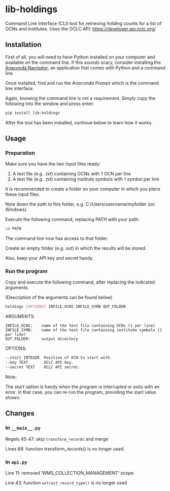 # lib-holdings

Command Line Interface (CLI) tool for retrieving holding counts for a list of OCNs and institutes.
Uses the OCLC API: https://developer.api.oclc.org/

## Installation

First of all, you will need to have Python installed on your computer and available on the command line.
If this sounds scary, consider installing the [Anaconda Navigator](https://www.anaconda.com/anaconda-navigator), an application that comes with Python and a command line.

Once installed, find and run the *Anaconda Prompt* which is the command line interface.

Again, knowing the command line is not a requirement. Simply copy the following into the window and press enter:

```bash
pip install lib-holdings
```

After the tool has been installed, continue below to learn how it works.

## Usage

### Preparation 

Make sure you have the two input files ready:

1. A text file (e.g. *.txt*) containing OCNs with 1 OCN per line
2. A text file (e.g. *.txt*) containing institute symbols with 1 symbol per line

It is recommended to create a folder on your computer in which you place these input files.

Note down the path to this folder, e.g. C:/Users/username/myfolder (on Windows).

Execute the following command, replacing PATH with your path:

```bash
cd PATH
```

The command line now has access to that folder.

Create an empty folder (e.g. *out*) in which the results will be stored.

Also, keep your API key and secret handy.

### Run the program

Copy and execute the following command, after replacing the indicated arguments.

(Description of the arguments can be found below)

```bash
holdings [OPTIONS] INFILE_OCNS INFILE_SYMB OUT_FOLDER
```

ARGUMENTS:

    INFILE_OCNS:    name of the text file containing OCNs (1 per line)
    INFILE_SYMB:    name of the text file containing institute symbols (1 per line)
    OUT_FOLDER:     output directory

OPTIONS:
```bash
--start INTEGER  Position of OCN to start with.
--key TEXT       OCLC API key.
--secret TEXT    OCLC API secret.
```

Note:

The *start* option is handy when the program is interrupted or exits with an error.
In that case, you can re-run the program, providing the start value shown.


## Changes

### In `__main__.py`

Regels 45-47: skip `transform_records` and merge

Lines 68:  function transform_records() is no longer used.

 

### In `api.py`

Line 11: removed ‘WMS_COLLECTION_MANAGEMENT’ scope.

Line 43: function `extract_record_type()` is no longer used
